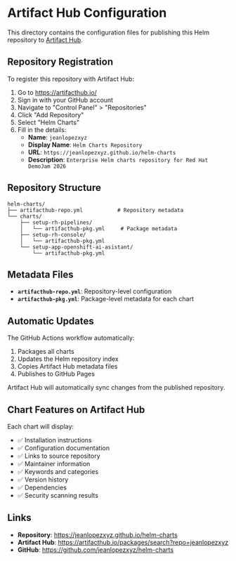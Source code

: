 # Artifact Hub Configuration

This directory contains the configuration files for publishing this Helm repository to [Artifact Hub](https://artifacthub.io/).

## Repository Registration

To register this repository with Artifact Hub:

1. Go to https://artifacthub.io/
2. Sign in with your GitHub account
3. Navigate to "Control Panel" > "Repositories"
4. Click "Add Repository"
5. Select "Helm Charts"
6. Fill in the details:
   - **Name**: `jeanlopezxyz`
   - **Display Name**: `Helm Charts Repository`
   - **URL**: `https://jeanlopezxyz.github.io/helm-charts`
   - **Description**: `Enterprise Helm charts repository for Red Hat DemoJam 2026`

## Repository Structure

```
helm-charts/
├── artifacthub-repo.yml           # Repository metadata
└── charts/
    ├── setup-rh-pipelines/
    │   └── artifacthub-pkg.yml     # Package metadata
    ├── setup-rh-console/
    │   └── artifacthub-pkg.yml
    └── setup-app-openshift-ai-asistant/
        └── artifacthub-pkg.yml
```

## Metadata Files

- **`artifacthub-repo.yml`**: Repository-level configuration
- **`artifacthub-pkg.yml`**: Package-level metadata for each chart

## Automatic Updates

The GitHub Actions workflow automatically:
1. Packages all charts
2. Updates the Helm repository index
3. Copies Artifact Hub metadata files
4. Publishes to GitHub Pages

Artifact Hub will automatically sync changes from the published repository.

## Chart Features on Artifact Hub

Each chart will display:
- ✅ Installation instructions
- ✅ Configuration documentation  
- ✅ Links to source repository
- ✅ Maintainer information
- ✅ Keywords and categories
- ✅ Version history
- ✅ Dependencies
- ✅ Security scanning results

## Links

- **Repository**: https://jeanlopezxyz.github.io/helm-charts
- **Artifact Hub**: https://artifacthub.io/packages/search?repo=jeanlopezxyz
- **GitHub**: https://github.com/jeanlopezxyz/helm-charts